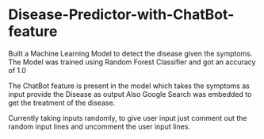 # Disease-Predictor-with-ChatBot-feature
Built a Machine Learning Model to detect the disease given the symptoms.
The Model was trained using Random Forest Classifier and got an accuracy of 1.0

The ChatBot feature is present in the model which takes the symptoms as input provide the Disease as output
Also Google Search was embedded to get the treatment of the disease.

Currently taking inputs randomly, to give user input just comment out the random input lines and uncomment the user input lines.
